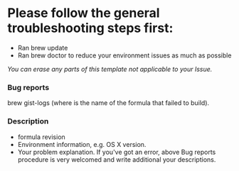 # Please follow the general troubleshooting steps first:

- Ran brew update
- Ran brew doctor to reduce your environment issues as much as possible

_You can erase any parts of this template not applicable to your Issue._

### Bug reports

brew gist-logs <formula> (where <formula> is the name of the formula that failed to build).

### Description

* formula revision
* Environment information, e.g. OS X version.
* Your problem explanation. If you've got an error, above Bug reports procedure is very welcomed and write additional your descriptions.
